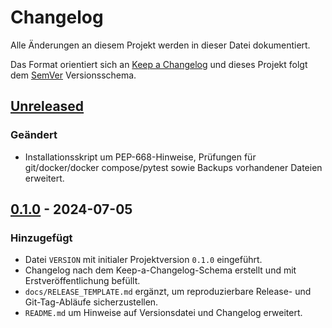 # Changelog

Alle Änderungen an diesem Projekt werden in dieser Datei dokumentiert.

Das Format orientiert sich an [Keep a Changelog](https://keepachangelog.com/de/1.1.0/) und dieses Projekt
folgt dem [SemVer](https://semver.org/lang/de/) Versionsschema.

## [Unreleased]

### Geändert
- Installationsskript um PEP-668-Hinweise, Prüfungen für git/docker/docker compose/pytest sowie Backups vorhandener Dateien erweitert.

## [0.1.0] - 2024-07-05
### Hinzugefügt
- Datei `VERSION` mit initialer Projektversion `0.1.0` eingeführt.
- Changelog nach dem Keep-a-Changelog-Schema erstellt und mit Erstveröffentlichung befüllt.
- `docs/RELEASE_TEMPLATE.md` ergänzt, um reproduzierbare Release- und Git-Tag-Abläufe sicherzustellen.
- `README.md` um Hinweise auf Versionsdatei und Changelog erweitert.

[Unreleased]: https://github.com/CoYoDuDe/GPTCode/compare/v0.1.0...HEAD
[0.1.0]: https://github.com/CoYoDuDe/GPTCode/releases/tag/v0.1.0
